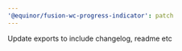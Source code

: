 ```yaml
---
'@equinor/fusion-wc-progress-indicator': patch
---
```


Update exports to include changelog, readme etc
